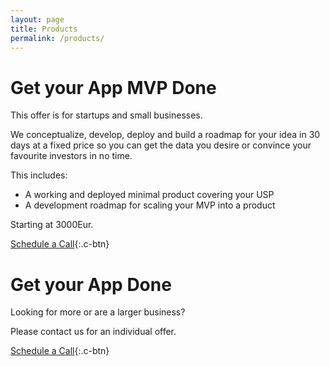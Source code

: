```yaml
---
layout: page
title: Products
permalink: /products/
---
```


# Get your App MVP Done

This offer is for startups and small businesses.

We conceptualize, develop, deploy and build a roadmap for your idea in 30 days at a fixed price so you can get the data you desire or convince your favourite investors in no time.

This includes:

- A working and deployed minimal product covering your USP
- A development roadmap for scaling your MVP into a product

Starting at 3000Eur.

[Schedule a Call](https://calendly.com/sils){:.c-btn}

# Get your App Done

Looking for more or are a larger business?

Please contact us for an individual offer.

[Schedule a Call](https://calendly.com/sils){:.c-btn}